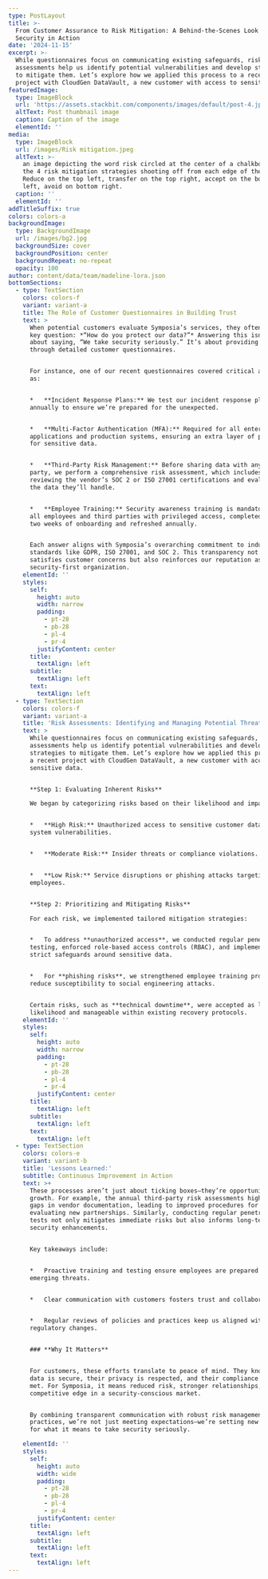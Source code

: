 ```yaml
---
type: PostLayout
title: >-
  From Customer Assurance to Risk Mitigation: A Behind-the-Scenes Look at
  Security in Action
date: '2024-11-15'
excerpt: >-
  While questionnaires focus on communicating existing safeguards, risk
  assessments help us identify potential vulnerabilities and develop strategies
  to mitigate them. Let’s explore how we applied this process to a recent
  project with CloudGen DataVault, a new customer with access to sensitive data.
featuredImage:
  type: ImageBlock
  url: 'https://assets.stackbit.com/components/images/default/post-4.jpeg'
  altText: Post thumbnail image
  caption: Caption of the image
  elementId: ''
media:
  type: ImageBlock
  url: /images/Risk mitigation.jpeg
  altText: >-
    an image depicting the word risk circled at the center of a chalkboard, with
    the 4 risk mitigation strategies shooting off from each edge of the corner.
    Reduce on the top left, transfer on the top right, accept on the bottom
    left, avoid on bottom right. 
  caption: ''
  elementId: ''
addTitleSuffix: true
colors: colors-a
backgroundImage:
  type: BackgroundImage
  url: /images/bg2.jpg
  backgroundSize: cover
  backgroundPosition: center
  backgroundRepeat: no-repeat
  opacity: 100
author: content/data/team/madeline-lora.json
bottomSections:
  - type: TextSection
    colors: colors-f
    variant: variant-a
    title: The Role of Customer Questionnaires in Building Trust
    text: >
      When potential customers evaluate Symposia’s services, they often ask a
      key question: *“How do you protect our data?”* Answering this isn’t just
      about saying, “We take security seriously.” It’s about providing evidence
      through detailed customer questionnaires.


      For instance, one of our recent questionnaires covered critical areas such
      as:


      *   **Incident Response Plans:** We test our incident response plan
      annually to ensure we’re prepared for the unexpected.


      *   **Multi-Factor Authentication (MFA):** Required for all enterprise
      applications and production systems, ensuring an extra layer of protection
      for sensitive data.


      *   **Third-Party Risk Management:** Before sharing data with any third
      party, we perform a comprehensive risk assessment, which includes
      reviewing the vendor’s SOC 2 or ISO 27001 certifications and evaluating
      the data they’ll handle.


      *   **Employee Training:** Security awareness training is mandatory for
      all employees and third parties with privileged access, completed within
      two weeks of onboarding and refreshed annually.


      Each answer aligns with Symposia’s overarching commitment to industry
      standards like GDPR, ISO 27001, and SOC 2. This transparency not only
      satisfies customer concerns but also reinforces our reputation as a
      security-first organization.
    elementId: ''
    styles:
      self:
        height: auto
        width: narrow
        padding:
          - pt-28
          - pb-28
          - pl-4
          - pr-4
        justifyContent: center
      title:
        textAlign: left
      subtitle:
        textAlign: left
      text:
        textAlign: left
  - type: TextSection
    colors: colors-f
    variant: variant-a
    title: 'Risk Assessments: Identifying and Managing Potential Threats'
    text: >
      While questionnaires focus on communicating existing safeguards, risk
      assessments help us identify potential vulnerabilities and develop
      strategies to mitigate them. Let’s explore how we applied this process to
      a recent project with CloudGen DataVault, a new customer with access to
      sensitive data.


      **Step 1: Evaluating Inherent Risks**

      We began by categorizing risks based on their likelihood and impact:


      *   **High Risk:** Unauthorized access to sensitive customer data due to
      system vulnerabilities.


      *   **Moderate Risk:** Insider threats or compliance violations.


      *   **Low Risk:** Service disruptions or phishing attacks targeting
      employees.


      **Step 2: Prioritizing and Mitigating Risks**

      For each risk, we implemented tailored mitigation strategies:


      *   To address **unauthorized access**, we conducted regular penetration
      testing, enforced role-based access controls (RBAC), and implemented
      strict safeguards around sensitive data.


      *   For **phishing risks**, we strengthened employee training programs to
      reduce susceptibility to social engineering attacks.


      Certain risks, such as **technical downtime**, were accepted as low
      likelihood and manageable within existing recovery protocols.
    elementId: ''
    styles:
      self:
        height: auto
        width: narrow
        padding:
          - pt-28
          - pb-28
          - pl-4
          - pr-4
        justifyContent: center
      title:
        textAlign: left
      subtitle:
        textAlign: left
      text:
        textAlign: left
  - type: TextSection
    colors: colors-e
    variant: variant-b
    title: 'Lessons Learned:'
    subtitle: Continuous Improvement in Action
    text: >+
      These processes aren’t just about ticking boxes—they’re opportunities for
      growth. For example, the annual third-party risk assessments highlighted
      gaps in vendor documentation, leading to improved procedures for
      evaluating new partnerships. Similarly, conducting regular penetration
      tests not only mitigates immediate risks but also informs long-term
      security enhancements.


      Key takeaways include:


      *   Proactive training and testing ensure employees are prepared to handle
      emerging threats.


      *   Clear communication with customers fosters trust and collaboration.


      *   Regular reviews of policies and practices keep us aligned with
      regulatory changes.


      ### **Why It Matters**


      For customers, these efforts translate to peace of mind. They know their
      data is secure, their privacy is respected, and their compliance needs are
      met. For Symposia, it means reduced risk, stronger relationships, and a
      competitive edge in a security-conscious market.


      By combining transparent communication with robust risk management
      practices, we’re not just meeting expectations—we’re setting new standards
      for what it means to take security seriously.

    elementId: ''
    styles:
      self:
        height: auto
        width: wide
        padding:
          - pt-28
          - pb-28
          - pl-4
          - pr-4
        justifyContent: center
      title:
        textAlign: left
      subtitle:
        textAlign: left
      text:
        textAlign: left
---
```

##

